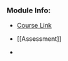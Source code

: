 ### Module Info:
- [Course Link](https://tcd.blackboard.com/ultra/courses/_90386_1/cl/outline)
- [[Assessment]]

-
